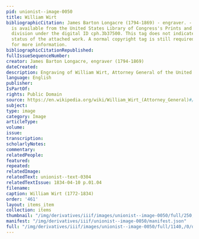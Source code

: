 ```yaml
---
pid: unionist--image-0050
title: William Wirt
bibliographicCitation: James Barton Longacre (1794-1869) - engraver. - This image
  is available from the United States Library of Congress's Prints and Photographs
  division under the digital ID cph.3b37500. This tag does not indicate the copyright
  status of the attached work. A normal copyright tag is still required. See Commons:Licensing
  for more information.
bibliographicCitationRepublished: 
fullIssueSequenceNumber: 
creator: James Barton Longacre, engraver (1794-1869)
dateCreated: 
description: Engraving of William Wirt, Attorney General of the United States
language: English
publisher: 
IsPartOf: 
rights: Public Domain
source: https://en.wikipedia.org/wiki/William_Wirt_(Attorney_General)#/media/File:Attorney_General_William_Wirt.jpg
subject: 
type: image
category: Image
articleType: 
volume: 
issue: 
transcription: 
scholarlyNotes: 
commentary: 
relatedPeople: 
featured: 
repeated: 
relatedImage: 
relatedText: unionist--text-0304
relatedTextIssue: 1834-04-10 p.01.04
filename: 
caption: William Wirt (1772-1834)
order: '461'
layout: items_item
collection: items
thumbnail: "/img/derivatives/iiif/images/unionist--image-0050/full/250,/0/default.jpg"
manifest: "/img/derivatives/iiif/unionist--image-0050/manifest.json"
full: "/img/derivatives/iiif/images/unionist--image-0050/full/1140,/0/default.jpg"
---
```

